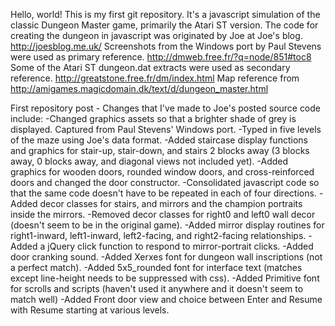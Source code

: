 Hello, world!
This is my first git repository.
It's a javascript simulation of the classic Dungeon Master game, primarily the Atari ST version.
The code for creating the dungeon in javascript was originated by Joe at Joe's blog. http://joesblog.me.uk/
Screenshots from the Windows port by Paul Stevens were used as primary reference. http://dmweb.free.fr/?q=node/851#toc8
Some of the Atari ST dungeon.dat extracts were used as secondary reference. http://greatstone.free.fr/dm/index.html
Map reference from http://amigames.magicdomain.dk/text/d/dungeon_master.html

First repository post - Changes that I've made to Joe's posted source code include:
-Changed graphics assets so that a brighter shade of grey is displayed. Captured from Paul Stevens' Windows port.
-Typed in five levels of the maze using Joe's data format.
-Added staircase display functions and graphics for stair-up, stair-down, and stairs 2 blocks away (3 blocks away, 0 blocks away, and diagonal views not included yet).
-Added graphics for wooden doors, rounded window doors, and cross-reinforced doors and changed the door constructor.
-Consolidated javascript code so that the same code doesn't have to be repeated in each of four directions.
-Added decor classes for stairs, and mirrors and the champion portraits inside the mirrors.
-Removed decor classes for right0 and left0 wall decor (doesn't seem to be in the original game).
-Added mirror display routines for right1-inward, left1-inward, left2-facing, and right2-facing relationships.
-Added a jQuery click function to respond to mirror-portrait clicks.
-Added door cranking sound.
-Added Xerxes font for dungeon wall inscriptions (not a perfect match).
-Added 5x5_rounded font for interface text (matches except line-height needs to be suppressed with css).
-Added Primitive font for scrolls and scripts (haven't used it anywhere and it doesn't seem to match well)
-Added Front door view and choice between Enter and Resume with Resume starting at various levels.
